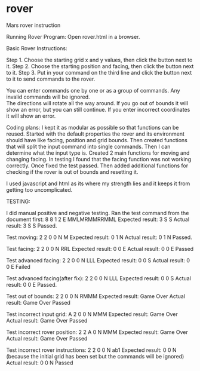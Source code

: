 # rover
Mars rover instruction

Running Rover Program:
Open rover.html in a browser.

Basic Rover Instructions:

Step 1. Choose the starting grid x and y values, then click the button next to it.
Step 2. Choose the starting position and facing, then click the button next to it.
Step 3. Put in your command on the third line and click the button next to it to send commands to the rover.

You can enter commands one by one or as a group of commands.
Any invalid commands will be ignored.  
The directions will rotate all the way around.
If you go out of bounds it will show an error, but you can still continue.
If you enter incorrect coordinates it will show an error.

Coding plans:
I kept it as modular as possible so that functions can be reused. 
Started with the default properties the rover and its environment should have like facing, position and grid bounds.
Then created functions that will split the input command into single commands.  Then I can determine what the input type is.
Created 2 main functions for moving and changing facing.  In testing I found that the facing function was not working correctly.  Once fixed the test passed.
Then added additional functions for checking if the rover is out of bounds and resetting it.

I used javascript and html as its where my strength lies and it keeps it from getting too uncomplicated.

TESTING:

I did manual positive and negative testing.  Ran the test command from the document first:
8 8
1 2 E
MMLMRMMRRMML
Expected result: 3 S S
Actual result: 3 S S
Passed.

Test moving:
2 2
0 0 N
M
Expected result: 0 1 N
Actual result: 0 1 N
Passed.

Test facing:
2 2
0 0 N
RRL
Expected result: 0 0 E
Actual result: 0 0 E
Passed

Test advanced facing:
2 2
0 0 N
LLL
Expected result: 0 0 S
Actual result:  0 0 E
Failed

Test advanced facing(after fix):
2 2
0 0 N
LLL
Expected result: 0 0 S
Actual result:  0 0 E
Passed.

Test out of bounds:
2 2
0 0 N
RMMM
Expected result: Game Over
Actual result: Game Over
Passed

Test incorrect input grid:
A 2
0 0 N
MMM
Expected result: Game Over
Actual result: Game Over
Passed

Test incorrect rover position:
2 2
A 0 N
MMM
Expected result: Game Over
Actual result: Game Over
Passed

Test incorrect rover instructions:
2 2
0 0 N
ab1
Expected result: 0 0 N (because the initial grid has been set but the commands will be ignored)
Actual result: 0 0 N
Passed







